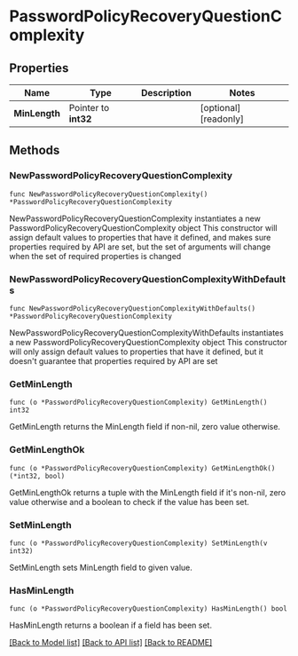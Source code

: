 # PasswordPolicyRecoveryQuestionComplexity

## Properties

Name | Type | Description | Notes
------------ | ------------- | ------------- | -------------
**MinLength** | Pointer to **int32** |  | [optional] [readonly] 

## Methods

### NewPasswordPolicyRecoveryQuestionComplexity

`func NewPasswordPolicyRecoveryQuestionComplexity() *PasswordPolicyRecoveryQuestionComplexity`

NewPasswordPolicyRecoveryQuestionComplexity instantiates a new PasswordPolicyRecoveryQuestionComplexity object
This constructor will assign default values to properties that have it defined,
and makes sure properties required by API are set, but the set of arguments
will change when the set of required properties is changed

### NewPasswordPolicyRecoveryQuestionComplexityWithDefaults

`func NewPasswordPolicyRecoveryQuestionComplexityWithDefaults() *PasswordPolicyRecoveryQuestionComplexity`

NewPasswordPolicyRecoveryQuestionComplexityWithDefaults instantiates a new PasswordPolicyRecoveryQuestionComplexity object
This constructor will only assign default values to properties that have it defined,
but it doesn't guarantee that properties required by API are set

### GetMinLength

`func (o *PasswordPolicyRecoveryQuestionComplexity) GetMinLength() int32`

GetMinLength returns the MinLength field if non-nil, zero value otherwise.

### GetMinLengthOk

`func (o *PasswordPolicyRecoveryQuestionComplexity) GetMinLengthOk() (*int32, bool)`

GetMinLengthOk returns a tuple with the MinLength field if it's non-nil, zero value otherwise
and a boolean to check if the value has been set.

### SetMinLength

`func (o *PasswordPolicyRecoveryQuestionComplexity) SetMinLength(v int32)`

SetMinLength sets MinLength field to given value.

### HasMinLength

`func (o *PasswordPolicyRecoveryQuestionComplexity) HasMinLength() bool`

HasMinLength returns a boolean if a field has been set.


[[Back to Model list]](../README.md#documentation-for-models) [[Back to API list]](../README.md#documentation-for-api-endpoints) [[Back to README]](../README.md)


